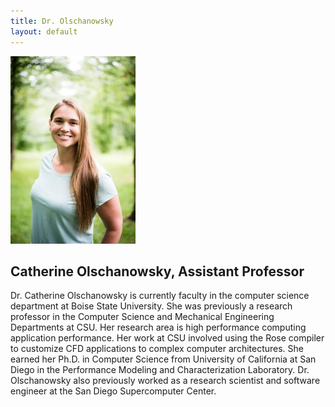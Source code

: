 ```yaml
---
title: Dr. Olschanowsky
layout: default
---
```


![Catherine Olschanowsky](assets/img/Mills-Family-Mills-Family-0078-200x300.jpg)

## Catherine Olschanowsky, Assistant Professor

Dr. Catherine Olschanowsky is currently faculty in the computer science department at Boise State University. She was previously a research professor in the Computer Science and Mechanical Engineering Departments at CSU. Her research area is high performance computing application performance. Her work at CSU involved using the Rose compiler to customize CFD applications to complex computer architectures. She earned her Ph.D. in Computer Science from University of California at San Diego in the Performance Modeling and Characterization Laboratory. Dr. Olschanowsky also previously worked as a research scientist and software engineer at the San Diego Supercomputer Center.